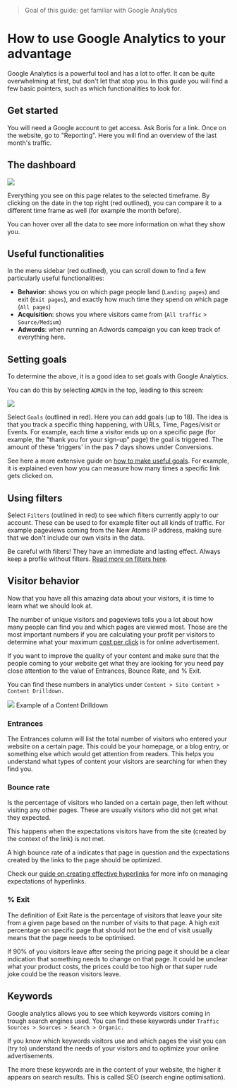 > Goal of this guide: get familiar with Google Analytics

# How to use Google Analytics to your advantage

Google Analytics is a powerful tool and has a lot to offer. It can be quite overwhelming at first, but don't let that stop you. In this guide you will find a few basic pointers, such as which functionalities to look for.

## Get started
You will need a Google account to get access. Ask Boris for a link. Once on the website, go to "Reporting". Here you will find an overview of the last month's traffic.

## The dashboard

<img src="http://i.imgur.com/xEcBKf9.png">

Everything you see on this page relates to the selected timeframe. By clicking on the date in the top right (red outlined), you can compare it to a different time frame as well (for example the month before).

You can hover over all the data to see more information on what they show you.


## Useful functionalities
In the menu sidebar (red outlined), you can scroll down to find a few particularly useful functionalities:

* **Behavior**: shows you on which page people land (```Landing pages```) and exit (```Exit pages```), and exactly how much time they spend on which page (```All pages```)
* **Acquisition**: shows you where visitors came from (```All traffic``` > ```Source/Medium```)
* **Adwords**: when running an Adwords campaign you can keep track of everything here.

## Setting goals

To determine the above, it is a good idea to set goals with Google Analytics.

You can do this by selecting ```ADMIN``` in the top, leading to this screen:

<img src="http://i.imgur.com/OkWYPjH.png">

Select ```Goals``` (outlined in red). Here you can add goals (up to 18). The idea is that you track a specific thing happening, with URLs, Time, Pages/visit or Events. For example, each time a visitor ends up on a specific page (for example, the "thank you for your sign-up" page) the goal is triggered.
The amount of these 'triggers' in the pas 7 days shows under Conversions.

See here a more extensive guide on [how to make useful goals](https://blog.kissmetrics.com/critical-goal-types/). For example, it is explained even how you can measure how many times a specific link gets clicked on.

## Using filters

Select ```Filters``` (outlined in red) to see which filters currently apply to our account. These can be used to for example filter out all kinds of traffic. For example pageviews coming from the New Atoms IP address, making sure that we don't include our own visits in the data.

Be careful with filters! They have an immediate and lasting effect. Always keep a profile without filters. [Read more on filters here](http://online-behavior.com/analytics/filters).

## Visitor behavior

Now that you have all this amazing data about your visitors, it is time to learn what we should look at.

The number of unique visitors and pageviews tells you a lot about how many people can find you and which pages are viewed most. Those are the most important numbers if you are calculating your profit per visitors to determine what your maximum [cost per click]() is for online advertisement.

If you want to improve the quality of your content and make sure that the people coming to your website get what they are looking for you need pay close attention to the value of Entrances, Bounce Rate, and % Exit.

You can find these numbers in analytics under ```Content > Site Content > Content Drilldown.```  

<img src="http://media02.hongkiat.com/google-analytics-data-tips/page-tracking-bounce-exits-traffic.jpg">  
Example of a Content Drilldown

### Entrances

The Entrances column will list the total number of visitors who entered your website on a certain page. This could be your homepage, or a blog entry, or something else which would get attention from readers.
This helps you understand what types of content your visitors are searching for when they find you.

### Bounce rate

Is the percentage of visitors who landed on a certain page, then left without visiting any other pages. These are usually visitors who did not get what they expected.

This happens when the expectations visitors have from the site (created by the context of the link) is not met.

A high bounce rate of a indicates that page in question and the expectations created by the links to the page should be optimized.

Check our [guide on creating effective hyperlinks](create-effective-hyperlinks) for more info on managing expectations of hyperlinks.

### % Exit

The definition of Exit Rate is the percentage of visitors that leave your site from a given page based on the number of visits to that page. A high exit percentage on specific page that should not be the end of visit usually means that the page needs to be optimised.

If 90% of you visitors leave after seeing the pricing page it should be a clear indication that something needs to change on that page. It could be unclear what your product costs, the prices could be too high or that super rude joke could be the reason visitors leave.

## Keywords

Google analytics allows you to see which keywords visitors coming in trough search engines used. You can find these keywords under  ````Traffic Sources > Sources > Search > Organic.````

If you know which keywords visitors use and which pages the visit you can (try to) understand the needs of your visitors and to optimize your online advertisements.

The more these keywords are in the content of your website, the higher it appears on search results. This is called SEO (search engine optimisation).
